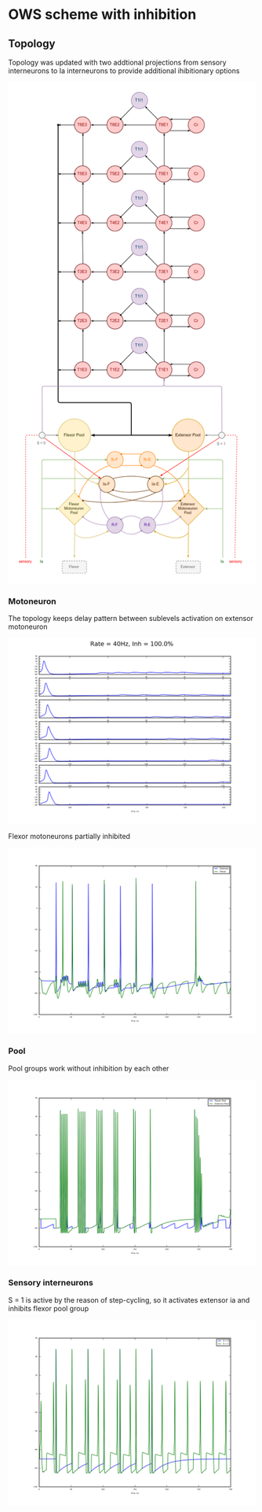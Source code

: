 # OWS scheme with inhibition

## Topology

Topology was updated with two addtional projections from sensory interneurons to Ia interneurons to provide additional ihibitionary options

![topology](img/0_20180501/topology.png)

### Motoneuron

The topology keeps delay pattern between sublevels activation on extensor motoneuron

![extensor_moto](img/0_20180501/slices40Hz-100.0Inh-6sublevels.png)

Flexor motoneurons partially inhibited

![motos](img/0_20180501/motos.png)

### Pool

Pool groups work without inhibition by each other

![pool](img/0_20180501/pool.png)

### Sensory interneurons

S = 1 is active by the reason of step-cycling, so it activates extensor ia and inhibits flexor pool group

![s](img/0_20180501/s.png)